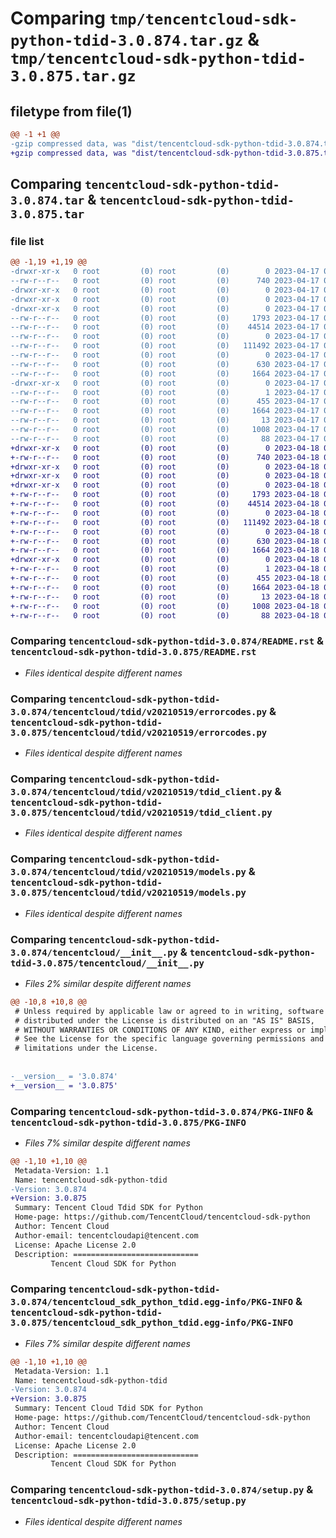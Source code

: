# Comparing `tmp/tencentcloud-sdk-python-tdid-3.0.874.tar.gz` & `tmp/tencentcloud-sdk-python-tdid-3.0.875.tar.gz`

## filetype from file(1)

```diff
@@ -1 +1 @@
-gzip compressed data, was "dist/tencentcloud-sdk-python-tdid-3.0.874.tar", last modified: Mon Apr 17 00:50:47 2023, max compression
+gzip compressed data, was "dist/tencentcloud-sdk-python-tdid-3.0.875.tar", last modified: Tue Apr 18 00:58:09 2023, max compression
```

## Comparing `tencentcloud-sdk-python-tdid-3.0.874.tar` & `tencentcloud-sdk-python-tdid-3.0.875.tar`

### file list

```diff
@@ -1,19 +1,19 @@
-drwxr-xr-x   0 root         (0) root         (0)        0 2023-04-17 00:50:47.000000 tencentcloud-sdk-python-tdid-3.0.874/
--rw-r--r--   0 root         (0) root         (0)      740 2023-04-17 00:50:47.000000 tencentcloud-sdk-python-tdid-3.0.874/README.rst
-drwxr-xr-x   0 root         (0) root         (0)        0 2023-04-17 00:50:47.000000 tencentcloud-sdk-python-tdid-3.0.874/tencentcloud/
-drwxr-xr-x   0 root         (0) root         (0)        0 2023-04-17 00:50:47.000000 tencentcloud-sdk-python-tdid-3.0.874/tencentcloud/tdid/
-drwxr-xr-x   0 root         (0) root         (0)        0 2023-04-17 00:50:47.000000 tencentcloud-sdk-python-tdid-3.0.874/tencentcloud/tdid/v20210519/
--rw-r--r--   0 root         (0) root         (0)     1793 2023-04-17 00:50:47.000000 tencentcloud-sdk-python-tdid-3.0.874/tencentcloud/tdid/v20210519/errorcodes.py
--rw-r--r--   0 root         (0) root         (0)    44514 2023-04-17 00:50:47.000000 tencentcloud-sdk-python-tdid-3.0.874/tencentcloud/tdid/v20210519/tdid_client.py
--rw-r--r--   0 root         (0) root         (0)        0 2023-04-17 00:50:47.000000 tencentcloud-sdk-python-tdid-3.0.874/tencentcloud/tdid/v20210519/__init__.py
--rw-r--r--   0 root         (0) root         (0)   111492 2023-04-17 00:50:47.000000 tencentcloud-sdk-python-tdid-3.0.874/tencentcloud/tdid/v20210519/models.py
--rw-r--r--   0 root         (0) root         (0)        0 2023-04-17 00:50:47.000000 tencentcloud-sdk-python-tdid-3.0.874/tencentcloud/tdid/__init__.py
--rw-r--r--   0 root         (0) root         (0)      630 2023-04-17 00:50:47.000000 tencentcloud-sdk-python-tdid-3.0.874/tencentcloud/__init__.py
--rw-r--r--   0 root         (0) root         (0)     1664 2023-04-17 00:50:47.000000 tencentcloud-sdk-python-tdid-3.0.874/PKG-INFO
-drwxr-xr-x   0 root         (0) root         (0)        0 2023-04-17 00:50:47.000000 tencentcloud-sdk-python-tdid-3.0.874/tencentcloud_sdk_python_tdid.egg-info/
--rw-r--r--   0 root         (0) root         (0)        1 2023-04-17 00:50:47.000000 tencentcloud-sdk-python-tdid-3.0.874/tencentcloud_sdk_python_tdid.egg-info/dependency_links.txt
--rw-r--r--   0 root         (0) root         (0)      455 2023-04-17 00:50:47.000000 tencentcloud-sdk-python-tdid-3.0.874/tencentcloud_sdk_python_tdid.egg-info/SOURCES.txt
--rw-r--r--   0 root         (0) root         (0)     1664 2023-04-17 00:50:47.000000 tencentcloud-sdk-python-tdid-3.0.874/tencentcloud_sdk_python_tdid.egg-info/PKG-INFO
--rw-r--r--   0 root         (0) root         (0)       13 2023-04-17 00:50:47.000000 tencentcloud-sdk-python-tdid-3.0.874/tencentcloud_sdk_python_tdid.egg-info/top_level.txt
--rw-r--r--   0 root         (0) root         (0)     1008 2023-04-17 00:50:47.000000 tencentcloud-sdk-python-tdid-3.0.874/setup.py
--rw-r--r--   0 root         (0) root         (0)       88 2023-04-17 00:50:47.000000 tencentcloud-sdk-python-tdid-3.0.874/setup.cfg
+drwxr-xr-x   0 root         (0) root         (0)        0 2023-04-18 00:58:09.000000 tencentcloud-sdk-python-tdid-3.0.875/
+-rw-r--r--   0 root         (0) root         (0)      740 2023-04-18 00:58:09.000000 tencentcloud-sdk-python-tdid-3.0.875/README.rst
+drwxr-xr-x   0 root         (0) root         (0)        0 2023-04-18 00:58:09.000000 tencentcloud-sdk-python-tdid-3.0.875/tencentcloud/
+drwxr-xr-x   0 root         (0) root         (0)        0 2023-04-18 00:58:09.000000 tencentcloud-sdk-python-tdid-3.0.875/tencentcloud/tdid/
+drwxr-xr-x   0 root         (0) root         (0)        0 2023-04-18 00:58:09.000000 tencentcloud-sdk-python-tdid-3.0.875/tencentcloud/tdid/v20210519/
+-rw-r--r--   0 root         (0) root         (0)     1793 2023-04-18 00:58:09.000000 tencentcloud-sdk-python-tdid-3.0.875/tencentcloud/tdid/v20210519/errorcodes.py
+-rw-r--r--   0 root         (0) root         (0)    44514 2023-04-18 00:58:09.000000 tencentcloud-sdk-python-tdid-3.0.875/tencentcloud/tdid/v20210519/tdid_client.py
+-rw-r--r--   0 root         (0) root         (0)        0 2023-04-18 00:58:09.000000 tencentcloud-sdk-python-tdid-3.0.875/tencentcloud/tdid/v20210519/__init__.py
+-rw-r--r--   0 root         (0) root         (0)   111492 2023-04-18 00:58:09.000000 tencentcloud-sdk-python-tdid-3.0.875/tencentcloud/tdid/v20210519/models.py
+-rw-r--r--   0 root         (0) root         (0)        0 2023-04-18 00:58:09.000000 tencentcloud-sdk-python-tdid-3.0.875/tencentcloud/tdid/__init__.py
+-rw-r--r--   0 root         (0) root         (0)      630 2023-04-18 00:58:09.000000 tencentcloud-sdk-python-tdid-3.0.875/tencentcloud/__init__.py
+-rw-r--r--   0 root         (0) root         (0)     1664 2023-04-18 00:58:09.000000 tencentcloud-sdk-python-tdid-3.0.875/PKG-INFO
+drwxr-xr-x   0 root         (0) root         (0)        0 2023-04-18 00:58:09.000000 tencentcloud-sdk-python-tdid-3.0.875/tencentcloud_sdk_python_tdid.egg-info/
+-rw-r--r--   0 root         (0) root         (0)        1 2023-04-18 00:58:09.000000 tencentcloud-sdk-python-tdid-3.0.875/tencentcloud_sdk_python_tdid.egg-info/dependency_links.txt
+-rw-r--r--   0 root         (0) root         (0)      455 2023-04-18 00:58:09.000000 tencentcloud-sdk-python-tdid-3.0.875/tencentcloud_sdk_python_tdid.egg-info/SOURCES.txt
+-rw-r--r--   0 root         (0) root         (0)     1664 2023-04-18 00:58:09.000000 tencentcloud-sdk-python-tdid-3.0.875/tencentcloud_sdk_python_tdid.egg-info/PKG-INFO
+-rw-r--r--   0 root         (0) root         (0)       13 2023-04-18 00:58:09.000000 tencentcloud-sdk-python-tdid-3.0.875/tencentcloud_sdk_python_tdid.egg-info/top_level.txt
+-rw-r--r--   0 root         (0) root         (0)     1008 2023-04-18 00:58:09.000000 tencentcloud-sdk-python-tdid-3.0.875/setup.py
+-rw-r--r--   0 root         (0) root         (0)       88 2023-04-18 00:58:09.000000 tencentcloud-sdk-python-tdid-3.0.875/setup.cfg
```

### Comparing `tencentcloud-sdk-python-tdid-3.0.874/README.rst` & `tencentcloud-sdk-python-tdid-3.0.875/README.rst`

 * *Files identical despite different names*

### Comparing `tencentcloud-sdk-python-tdid-3.0.874/tencentcloud/tdid/v20210519/errorcodes.py` & `tencentcloud-sdk-python-tdid-3.0.875/tencentcloud/tdid/v20210519/errorcodes.py`

 * *Files identical despite different names*

### Comparing `tencentcloud-sdk-python-tdid-3.0.874/tencentcloud/tdid/v20210519/tdid_client.py` & `tencentcloud-sdk-python-tdid-3.0.875/tencentcloud/tdid/v20210519/tdid_client.py`

 * *Files identical despite different names*

### Comparing `tencentcloud-sdk-python-tdid-3.0.874/tencentcloud/tdid/v20210519/models.py` & `tencentcloud-sdk-python-tdid-3.0.875/tencentcloud/tdid/v20210519/models.py`

 * *Files identical despite different names*

### Comparing `tencentcloud-sdk-python-tdid-3.0.874/tencentcloud/__init__.py` & `tencentcloud-sdk-python-tdid-3.0.875/tencentcloud/__init__.py`

 * *Files 2% similar despite different names*

```diff
@@ -10,8 +10,8 @@
 # Unless required by applicable law or agreed to in writing, software
 # distributed under the License is distributed on an "AS IS" BASIS,
 # WITHOUT WARRANTIES OR CONDITIONS OF ANY KIND, either express or implied.
 # See the License for the specific language governing permissions and
 # limitations under the License.
 
 
-__version__ = '3.0.874'
+__version__ = '3.0.875'
```

### Comparing `tencentcloud-sdk-python-tdid-3.0.874/PKG-INFO` & `tencentcloud-sdk-python-tdid-3.0.875/PKG-INFO`

 * *Files 7% similar despite different names*

```diff
@@ -1,10 +1,10 @@
 Metadata-Version: 1.1
 Name: tencentcloud-sdk-python-tdid
-Version: 3.0.874
+Version: 3.0.875
 Summary: Tencent Cloud Tdid SDK for Python
 Home-page: https://github.com/TencentCloud/tencentcloud-sdk-python
 Author: Tencent Cloud
 Author-email: tencentcloudapi@tencent.com
 License: Apache License 2.0
 Description: ============================
         Tencent Cloud SDK for Python
```

### Comparing `tencentcloud-sdk-python-tdid-3.0.874/tencentcloud_sdk_python_tdid.egg-info/PKG-INFO` & `tencentcloud-sdk-python-tdid-3.0.875/tencentcloud_sdk_python_tdid.egg-info/PKG-INFO`

 * *Files 7% similar despite different names*

```diff
@@ -1,10 +1,10 @@
 Metadata-Version: 1.1
 Name: tencentcloud-sdk-python-tdid
-Version: 3.0.874
+Version: 3.0.875
 Summary: Tencent Cloud Tdid SDK for Python
 Home-page: https://github.com/TencentCloud/tencentcloud-sdk-python
 Author: Tencent Cloud
 Author-email: tencentcloudapi@tencent.com
 License: Apache License 2.0
 Description: ============================
         Tencent Cloud SDK for Python
```

### Comparing `tencentcloud-sdk-python-tdid-3.0.874/setup.py` & `tencentcloud-sdk-python-tdid-3.0.875/setup.py`

 * *Files identical despite different names*

